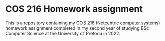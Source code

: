 # COS 216 Homework assignment
This is a repository containing my COS 216 (Netcentric computer systems) homework assignment completed in my second year of studying BSc Computer Science at the University of Pretoria in 2022.
